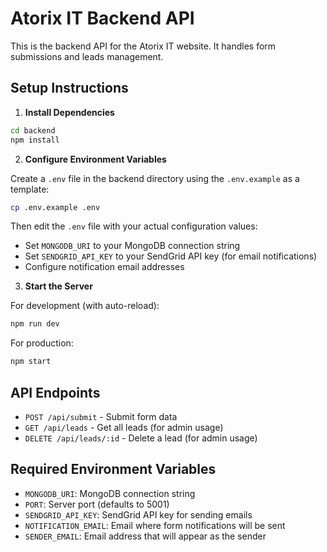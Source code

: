 # Atorix IT Backend API

This is the backend API for the Atorix IT website. It handles form submissions and leads management.

## Setup Instructions

1. **Install Dependencies**

```bash
cd backend
npm install
```

2. **Configure Environment Variables**

Create a `.env` file in the backend directory using the `.env.example` as a template:

```bash
cp .env.example .env
```

Then edit the `.env` file with your actual configuration values:

- Set `MONGODB_URI` to your MongoDB connection string
- Set `SENDGRID_API_KEY` to your SendGrid API key (for email notifications)
- Configure notification email addresses

3. **Start the Server**

For development (with auto-reload):

```bash
npm run dev
```

For production:

```bash
npm start
```

## API Endpoints

- `POST /api/submit` - Submit form data
- `GET /api/leads` - Get all leads (for admin usage)
- `DELETE /api/leads/:id` - Delete a lead (for admin usage)

## Required Environment Variables

- `MONGODB_URI`: MongoDB connection string
- `PORT`: Server port (defaults to 5001)
- `SENDGRID_API_KEY`: SendGrid API key for sending emails
- `NOTIFICATION_EMAIL`: Email where form notifications will be sent
- `SENDER_EMAIL`: Email address that will appear as the sender
